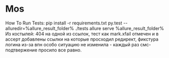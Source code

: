 # Mos
How To Run Tests:
  pip install -r requirements.txt
  py.test --alluredir=%allure_result_folder% ./tests
  allure serve %allure_result_folder%
Из костылей: 404 на одной из ссылок, тест как mark.xfail отмечен и в ассерт добавлены ссылки на которые просходил редирект, фикстура логина из-за впн особо ситуацию не изменила - каждый раз смс-подтвержение просило все равно.
